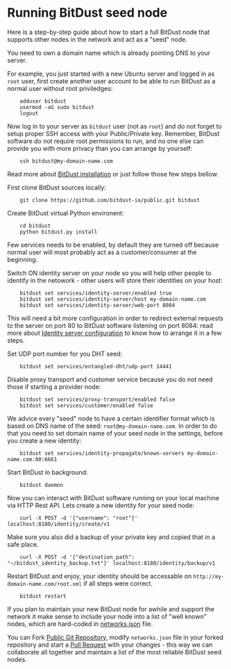 # Running BitDust seed node

Here is a step-by-step guide about how to start a full BitDust node that supports other nodes in the network and act as a "seed" node.

You need to own a domain name which is already pointing DNS to your server.

For example, you just started with a new Ubuntu server and logged in as `root` user, first create another user account to be able to run BitDust as a normal user without root priviledges:

        adduser bitdust
        usermod -aG sudo bitdust
        logout


Now log in to your server as `bitdust` user (not as `root`) and do not forget to setup proper SSH access with your Public/Private key. Remember, BitDust software do not require root permissions to run, and no one else can provide you with more privacy than you can arrange by yourself:

        ssh bitdust@my-domain-name.com


Read more about [BitDust installation](install.md) or just follow those few steps bellow.

First clone BitDust sources locally:

        git clone https://github.com/bitdust-io/public.git bitdust


Create BitDust virtual Python environent:
        
        cd bitdust
        python bitdust.py install


Few services needs to be enabled, by default they are turned off because normal user will most probably act as a customer/consumer at the beginning.

Switch ON identity server on your node so you will help other people to identify in the netowork - other users will store their identities on your host:

        bitdust set services/identity-server/enabled true
        bitdust set services/identity-server/host my-domain-name.com
        bitdust set services/identity-server/web-port 8084


This will need a bit more configuration in order to redirect external requests to the server on port 80 to BitDust software listening on port 8084: read more about [Identity server configuration](identity_server.md) to know how to arrange it in a few steps. 

Set UDP port number for you DHT seed:

        bitdust set services/entangled-dht/udp-port 14441


Disable proxy transport and customer service because you do not need those if starting a provider node:

        bitdust set services/proxy-transport/enabled false
        bitdust set services/customer/enabled false


We advice every "seed" node to have a certain identifier format which is based on DNS name of the seed: `root@my-domain-name.com`. In order to do that you need to set domain name of your seed node in the settings, before you create a new identity:

        bitdust set services/identity-propagate/known-servers my-domain-name.com:80:6661


Start BitDust in background:

        bitdust daemon


Now you can interact with BitDust software running on your local machine via HTTP Rest API. Lets create a new identity for your seed node:

        curl -X POST -d '{"username": "root"}' localhost:8180/identity/create/v1


Make sure you also did a backup of your private key and copied that in a safe place.

        curl -X POST -d '{"destination_path": "~/bitdust_identity_backup.txt"}' localhost:8180/identity/backup/v1


Restart BitDust and enjoy, your identity should be accessable on `http://my-domain-name.com/root.xml` if all steps were correct.

        bitdust restart


If you plan to maintain your new BitDust node for awhile and support the network it make sense to include your node into a list of "well known" nodes, which are hard-coded in [networks.json](https://github.com/bitdust-io/public/blob/master/networks.json) file.

You can Fork [Public Git Repository](https://github.com/bitdust-io/public), modify `networks.json` file in your forked repository and start a [Pull Request](https://github.com/bitdust-io/public/pulls) with your changes - this way we can collaborate all together and maintain a list of the most reliable BitDust seed nodes.

